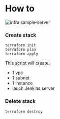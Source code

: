 # How to

![infra sample-server](../img/01-sample-instance.png "infra sample-server")

### Create stack

```
terraform init
terraform plan 
terraform apply
```

This script will create:
-   1 vpc
-   1 subnet
-   1 instance
-   lauch Jenkins server

### Delete stack

```
terraform destroy
```
